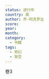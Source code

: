 ```yaml
---
status: 进行中
country: 英
author: 乔·阿克罗比
score:
year:
month:
category:
  - 书籍
tags:
  - 奇幻
  - 架空
---
```

卷3